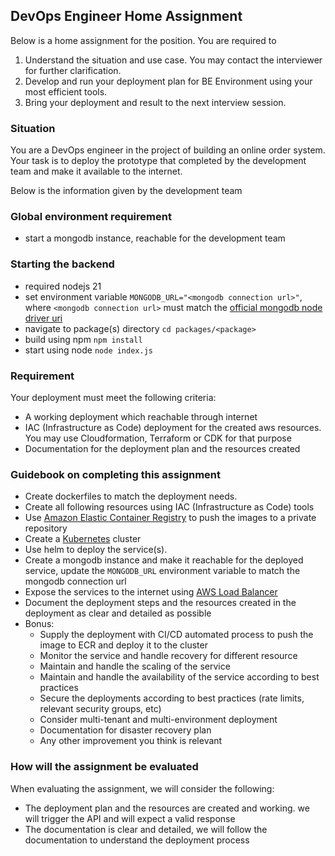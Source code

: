 ## DevOps Engineer Home Assignment
Below is a home assignment for the position. You are required to
1. Understand the situation and use case. You may contact the interviewer for further clarification.
2. Develop and run your deployment plan for BE Environment using your most efficient tools.
3. Bring your deployment and result to the next interview session.

### Situation
You are a DevOps engineer in the project of building an online order system. Your task is to deploy the prototype that completed by the development team and make it available to the internet.

Below is the information given by the development team

### Global environment requirement
- start a mongodb instance, reachable for the development team

### Starting the backend
- required nodejs 21
- set environment variable `MONGODB_URL="<mongodb connection url>"`, where `<mongodb connection url>` must match the [official mongodb node driver uri](https://docs.mongodb.com/drivers/node/current/fundamentals/connection/#connection-uri)
- navigate to package(s) directory `cd packages/<package>`
- build using npm `npm install`
- start using node `node index.js`

### Requirement
Your deployment must meet the following criteria:
- A working deployment which reachable through internet
- IAC (Infrastructure as Code) deployment for the created aws resources. You may use Cloudformation, Terraform or CDK for that purpose 
- Documentation for the deployment plan and the resources created

### Guidebook on completing this assignment
- Create dockerfiles to match the deployment needs.
- Create all following resources using IAC (Infrastructure as Code) tools
- Use [Amazon Elastic Container Registry](https://us-east-1.console.aws.amazon.com/ecr/get-started) to push the images to a private repository
- Create a [Kubernetes](https://us-east-1.console.aws.amazon.com/eks/home) cluster
- Use helm to deploy the service(s).
- Create a mongodb instance and make it reachable for the deployed service, update the `MONGODB_URL` environment variable to match the mongodb connection url 
- Expose the services to the internet using [AWS Load Balancer](https://us-east-1.console.aws.amazon.com/ec2/v2/home?region=us-east-1#LoadBalancers:sort=loadBalancerName)
- Document the deployment steps and the resources created in the deployment as clear and detailed as possible
- Bonus:
  - Supply the deployment with CI/CD automated process to push the image to ECR and deploy it to the cluster
  - Monitor the service and handle recovery for different resource
  - Maintain and handle the scaling of the service
  - Maintain and handle the availability of the service according to best practices
  - Secure the deployments according to best practices (rate limits, relevant security groups, etc)
  - Consider multi-tenant and multi-environment deployment 
  - Documentation for disaster recovery plan
  - Any other improvement you think is relevant

### How will the assignment be evaluated
When evaluating the assignment, we will consider the following:
- The deployment plan and the resources are created and working. we will trigger the API and will expect a valid response
- The documentation is clear and detailed, we will follow the documentation to understand the deployment process
